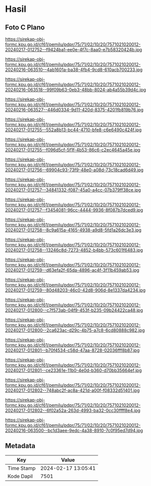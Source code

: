 # Hasil

## Foto C Plano

https://sirekap-obj-formc.kpu.go.id/cf61/pemilu/pdpr/75/71/02/10/20/7571021020012-20240217-012752--f9424ba1-ee0e-4f7c-8aa0-e7b58320424b.jpg

https://sirekap-obj-formc.kpu.go.id/cf61/pemilu/pdpr/75/71/02/10/20/7571021020012-20240216-063510--4ab1601a-ba38-4fb4-9cd8-610acb700233.jpg

https://sirekap-obj-formc.kpu.go.id/cf61/pemilu/pdpr/75/71/02/10/20/7571021020012-20240216-063518--99f09b63-0eb3-48bb-8024-ab4a55b39d4c.jpg

https://sirekap-obj-formc.kpu.go.id/cf61/pemilu/pdpr/75/71/02/10/20/7571021020012-20240216-063527--446d0334-9d11-420d-8375-4201fb819b76.jpg

https://sirekap-obj-formc.kpu.go.id/cf61/pemilu/pdpr/75/71/02/10/20/7571021020012-20240217-012755--552a8b13-bc44-4710-bfe8-c6e6490c424f.jpg

https://sirekap-obj-formc.kpu.go.id/cf61/pemilu/pdpr/75/71/02/10/20/7571021020012-20240217-012755--f096d5cf-5f1f-4b53-86c6-c2ec4645a45e.jpg

https://sirekap-obj-formc.kpu.go.id/cf61/pemilu/pdpr/75/71/02/10/20/7571021020012-20240217-012756--69904c93-73f9-48e0-a08d-73c18cad6d49.jpg

https://sirekap-obj-formc.kpu.go.id/cf61/pemilu/pdpr/75/71/02/10/20/7571021020012-20240217-012757--34841332-f087-45a0-a4cc-07b379ff38ce.jpg

https://sirekap-obj-formc.kpu.go.id/cf61/pemilu/pdpr/75/71/02/10/20/7571021020012-20240217-012757--f3454081-96cc-4444-9936-8f087b7dced9.jpg

https://sirekap-obj-formc.kpu.go.id/cf61/pemilu/pdpr/75/71/02/10/20/7571021020012-20240217-012758--8c9a615a-4165-4938-a9d8-5fd1a26dc3e3.jpg

https://sirekap-obj-formc.kpu.go.id/cf61/pemilu/pdpr/75/71/02/10/20/7571021020012-20240217-012758--13246c8d-7273-4852-b4bb-573c601f6483.jpg

https://sirekap-obj-formc.kpu.go.id/cf61/pemilu/pdpr/75/71/02/10/20/7571021020012-20240217-012759--d63efa2f-65da-4896-ac4f-3f11b459ab53.jpg

https://sirekap-obj-formc.kpu.go.id/cf61/pemilu/pdpr/75/71/02/10/20/7571021020012-20240217-012759--80d48203-46c0-42d8-906d-8e1337da4234.jpg

https://sirekap-obj-formc.kpu.go.id/cf61/pemilu/pdpr/75/71/02/10/20/7571021020012-20240217-012800--c7f573ab-04f9-453f-b235-09b24422ca48.jpg

https://sirekap-obj-formc.kpu.go.id/cf61/pemilu/pdpr/75/71/02/10/20/7571021020012-20240217-012800--2ca623ac-d29c-4b75-a7c8-6cd80888c982.jpg

https://sirekap-obj-formc.kpu.go.id/cf61/pemilu/pdpr/75/71/02/10/20/7571021020012-20240217-012801--b70f4534-c58d-47aa-8728-02036fff8b87.jpg

https://sirekap-obj-formc.kpu.go.id/cf61/pemilu/pdpr/75/71/02/10/20/7571021020012-20240217-012801--ce23361e-11b0-4e0d-b360-d70bb35664ef.jpg

https://sirekap-obj-formc.kpu.go.id/cf61/pemilu/pdpr/75/71/02/10/20/7571021020012-20240217-012802--748abc2f-ac8a-421d-a00f-f08332d51401.jpg

https://sirekap-obj-formc.kpu.go.id/cf61/pemilu/pdpr/75/71/02/10/20/7571021020012-20240217-012802--6f02a52a-263d-4993-ba32-0cc30ffff8e4.jpg

https://sirekap-obj-formc.kpu.go.id/cf61/pemilu/pdpr/75/71/02/10/20/7571021020012-20240216-063500--bc1d3aee-9edc-4a38-8910-7c0f95ed7d94.jpg


## Metadata

| Key        | Value               |
| ---------- | ------------------- |
| Time Stamp | 2024-02-17 13:05:41 |
| Kode Dapil | 7501                |



